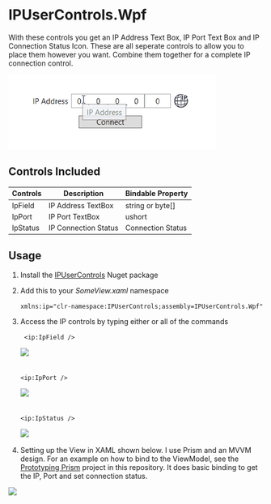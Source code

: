 # IPUserControls.Wpf
 With these controls you get an IP Address Text Box, IP Port Text Box and IP Connection Status Icon. These are all seperate controls to allow you to place them however you want. Combine them together for a complete IP connection control.
 
<img src="Doc/usage.gif"/>
 
## Controls Included
| **Controls**  | **Description**      | Bindable Property   |
| ------------- |----------------------| ------------------- | 
| IpField       | IP Address TextBox   | string or byte[]    |
| IpPort        | IP Port TextBox      | ushort              |
| IpStatus      | IP Connection Status | Connection Status   |

 
 
## Usage
1. Install the [IPUserControls](https://www.nuget.org/packages/IPUserControls.Wpf/1.1.0#) Nuget package
2. Add this to your _SomeView.xaml_ namespace
    ```xaml
    xmlns:ip="clr-namespace:IPUserControls;assembly=IPUserControls.Wpf"
    ```
3. Access the IP controls by typing either or all of the commands
   
   ```xaml
    <ip:IpField />
    ```
   <img src="Doc/ipField.png"/> <br><br>
    
    ```xaml
    <ip:IpPort />
    ```
    <img src="Doc/ipPort.png"/>  <br><br>
 
    ```xaml
    <ip:IpStatus />
    ```
    <img src="Doc/ipStatus.png"/>  
    
4. Setting up the View in XAML shown below. I use Prism and an MVVM design. For an example on how to bind to the ViewModel, see the [Prototyping Prism](https://github.com/mariugul/IPUserControls/tree/main/Prototyping%20Prism) project in this repository. It does basic binding to get the IP, Port and set connection status.

<img src="Doc/xamlSetUp.gif"/>
   
